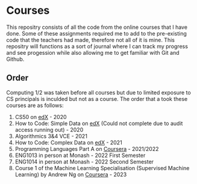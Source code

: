 # Courses
This repositry consists of all the code from the online courses that I have done.
Some of these assignments required me to add to the pre-existing code that the teachers had made, therefore not all of it is mine. 
This repositry will functions as a sort of journal where I can track my progress and see progession while also allowing me to get familiar with Git and Github. 
## Order
Computing 1/2 was taken before all courses but due to limited exposure to CS principals is inculded but not as a course.
The order that a took these courses are as follows:
1. CS50 on [edX](https://www.edx.org/course/cs50s-introduction-to-computer-science) - 2020
2. How to Code: Simple Data on [edX](https://www.edx.org/course/how-to-code-simple-data) (Could not complete due to audit access running out) - 2020
3. Algorithmics 3&4 VCE - 2021
4. How to Code: Complex Data on [edX](https://www.edx.org/course/how-to-code-complex-data) - 2021
5. Programming Languages Part A on [Coursera](https://www.coursera.org/learn/programming-languages) - 2021/2022
6. ENG1013 in person at Monash - 2022 First Semester
7. ENG1014 in person at Monash - 2022 Second Semester
8. Course 1 of the Machine Learning Specialisation (Supervised Machine Learning) by Andrew Ng on [Coursera](https://www.coursera.org/learn/machine-learning) - 2023
